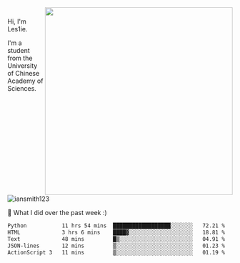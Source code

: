 <img align="right" src="https://github-readme-stats.vercel.app/api?username=iansmith123&show_icons=true&hide_border=true" width="420">

### 
Hi, I'm Les1ie. 

I'm a student from the University of Chinese Academy of Sciences.

<img src="https://komarev.com/ghpvc/?username=iansmith123" alt="iansmith123" />




🔭 What I did over the past week :)
<!--START_SECTION:waka-->

```txt
Python           11 hrs 54 mins  ██████████████████░░░░░░░   72.21 %
HTML             3 hrs 6 mins    ████▓░░░░░░░░░░░░░░░░░░░░   18.81 %
Text             48 mins         █▒░░░░░░░░░░░░░░░░░░░░░░░   04.91 %
JSON-lines       12 mins         ▒░░░░░░░░░░░░░░░░░░░░░░░░   01.23 %
ActionScript 3   11 mins         ▒░░░░░░░░░░░░░░░░░░░░░░░░   01.19 %
```

<!--END_SECTION:waka-->


<!--
**IanSmith123/IanSmith123** is a ✨ _special_ ✨ repository because its `README.md` (this file) appears on your GitHub profile.
<img src="https://github.githubassets.com/images/spinners/octocat-spinner-64.gif">

Here are some ideas to get you started:

- 🔭 I’m currently working on ...
- 🌱 I’m currently learning ...
- 👯 I’m looking to collaborate on ...
- 🤔 I’m looking for help with ...
- 💬 Ask me about ...
- 📫 How to reach me: ...
- 😄 Pronouns: ...
- ⚡ Fun fact: ...
-->
